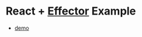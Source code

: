 # React + [Effector](https://effector.dev/) Example

- [demo](https://gthrm.github.com/todo-react-effector/)